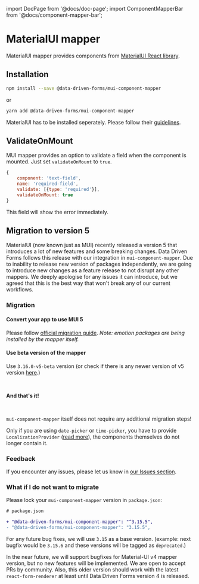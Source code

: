 import DocPage from '@docs/doc-page';
import ComponentMapperBar from '@docs/component-mapper-bar';

<DocPage>

# MaterialUI mapper

<ComponentMapperBar prefix="mui" href="https://material-ui.com/" />

MaterialUI mapper provides components from [MaterialUI React library](https://material-ui.com/).

## Installation

```bash
npm install --save @data-driven-forms/mui-component-mapper
```
or
```bash
yarn add @data-driven-forms/mui-component-mapper
```

MaterialUI has to be installed seperately. Please follow their [guidelines](https://material-ui.com/getting-started/installation/).

## ValidateOnMount

MUI mapper provides an option to validate a field when the component is mounted. Just set `validateOnMount` to `true`.

```jsx
{
    component: 'text-field',
    name: 'required-field',
    validate: [{type: 'required'}],
    validateOnMount: true
}
```

This field will show the error immediately.

## Migration to version 5

MaterialUI (now known just as MUI) recently released a version 5 that introduces a lot of new features and some breaking changes. Data Driven Forms follows this release with our integration in `mui-component-mapper`. Due to inability to release new version of packages independently, we are going to introduce new changes as a feature release to not disrupt any other mappers. We deeply apologise for any issues it can introduce, but we agreed that this is the best way that won't break any of our current workflows.

### Migration

#### Convert your app to use MUI 5

Please follow [official migration guide](https://mui.com/guides/migration-v4/). *Note: emotion packages are being installed by the mapper itself.*

#### Use beta version of the mapper

Use `3.16.0-v5-beta` version (or check if there is any newer version of v5 version [here](https://www.npmjs.com/package/@data-driven-forms/mui-component-mapper).)

<br />

**And that's it!**

<br />

`mui-component-mapper` itself does not require any additional migration steps!

Only if you are using `date-picker` or `time-picker`, you have to provide `LocalizationProvider` ([read more](https://mui.com/components/time-picker/#localization)), the components themselves do not longer contain it.

### Feedback

If you encounter any issues, please let us know in [our Issues section](https://github.com/data-driven-forms/react-forms/issues).

### What if I do not want to migrate

Please lock your `mui-component-mapper` version in `package.json`:

```diff
# package.json

+ "@data-driven-forms/mui-component-mapper": "^3.15.5",
- "@data-driven-forms/mui-component-mapper": "3.15.5",
```

For any future bug fixes, we will use `3.15` as a base version. (example: next bugfix would be `3.15.6` and these versions will be tagged as `deprecated`.)

In the near future, we will support bugfixes for Material-UI v4 mapper version, but no new features will be implemented. We are open to accept PRs by community. Also, this older version should work with the latest `react-form-renderer` at least until Data Driven Forms version 4 is released.

</DocPage>
